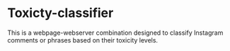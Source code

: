# Toxicty-classifier
This is a webpage-webserver combination designed to classify Instagram comments or phrases based on their toxicity levels.
